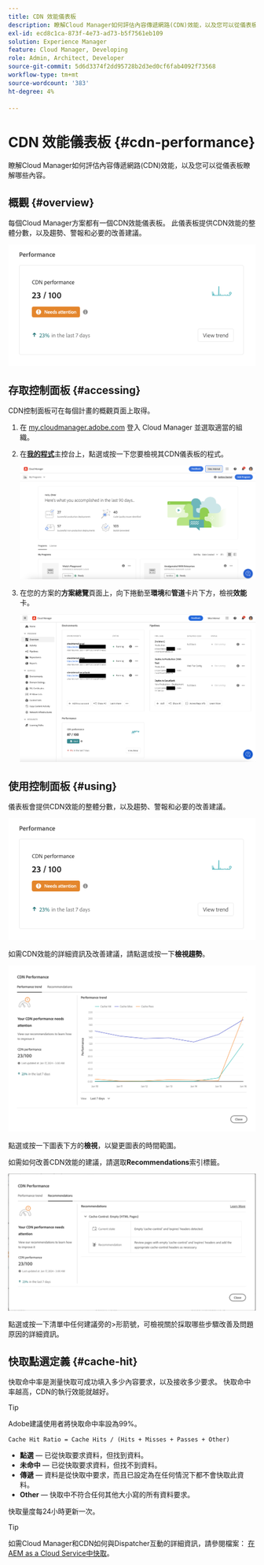 ```yaml
---
title: CDN 效能儀表板
description: 瞭解Cloud Manager如何評估內容傳遞網路(CDN)效能，以及您可以從儀表板瞭解哪些內容。
exl-id: ecd8c1ca-873f-4e73-ad73-b5f7561eb109
solution: Experience Manager
feature: Cloud Manager, Developing
role: Admin, Architect, Developer
source-git-commit: 5d6d3374f2dd95728b2d3ed0cf6fab4092f73568
workflow-type: tm+mt
source-wordcount: '383'
ht-degree: 4%

---
```


# CDN 效能儀表板 {#cdn-performance}

瞭解Cloud Manager如何評估內容傳遞網路(CDN)效能，以及您可以從儀表板瞭解哪些內容。

## 概觀 {#overview}

每個Cloud Manager方案都有一個CDN效能儀表板。 此儀表板提供CDN效能的整體分數，以及趨勢、警報和必要的改善建議。

![CDN效能儀表板](assets/cdn-performance-dashboard.png)

## 存取控制面板 {#accessing}

CDN控制面板可在每個計畫的概觀頁面上取得。

1. 在 [my.cloudmanager.adobe.com](https://my.cloudmanager.adobe.com/) 登入 Cloud Manager 並選取適當的組織。

1. 在&#x200B;**[我的程式](/help/implementing/cloud-manager/navigation.md#my-programs)**&#x200B;主控台上，點選或按一下您要檢視其CDN儀表板的程式。

   ![我的程式頁面](assets/my-programs.png)

1. 在您的方案的&#x200B;**方案總覽**&#x200B;頁面上，向下捲動至&#x200B;**環境**&#x200B;和&#x200B;**管道**&#x200B;卡片下方，檢視&#x200B;**效能**&#x200B;卡。

   ![效能](assets/cdn-performance-overview.png)

## 使用控制面板 {#using}

儀表板會提供CDN效能的整體分數，以及趨勢、警報和必要的改善建議。

![CDN效能儀表板](assets/cdn-performance-dashboard.png)

如需CDN效能的詳細資訊及改善建議，請點選或按一下&#x200B;**檢視趨勢**。

![效能趨勢](assets/cdn-performance-trend.png)

點選或按一下圖表下方的&#x200B;**檢視**，以變更圖表的時間範圍。

如需如何改善CDN效能的建議，請選取&#x200B;**Recommendations**&#x200B;索引標籤。

![CDN建議](assets/cdn-performance-recommendations.png)

點選或按一下清單中任何建議旁的>形箭號，可檢視關於採取哪些步驟改善及問題原因的詳細資訊。

## 快取點選定義 {#cache-hit}

快取命中率是測量快取可成功填入多少內容要求，以及接收多少要求。 快取命中率越高，CDN的執行效能就越好。

>[!TIP]
>
>Adobe建議使用者將快取命中率設為99%。

```text
Cache Hit Ratio = Cache Hits / (Hits + Misses + Passes + Other)
```

* **點選** — 已從快取要求資料，但找到資料。
* **未命中** — 已從快取要求資料，但找不到資料。
* **傳遞** — 資料是從快取中要求，而且已設定為在任何情況下都不會快取此資料。
* **Other** — 快取中不符合任何其他大小寫的所有資料要求。

快取量度每24小時更新一次。

>[!TIP]
>
>如需Cloud Manager和CDN如何與Dispatcher互動的詳細資訊，請參閱檔案： [在AEM as a Cloud Service中快取](/help/implementing/dispatcher/caching.md)。
